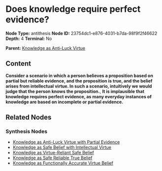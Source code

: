 # Does knowledge require perfect evidence?

**Node Type:** antithesis
**Node ID:** 23754dc1-e876-4031-b7da-98f9f2f46622
**Depth:** 4
**Terminal:** No

**Parent:** [Knowledge as Anti-Luck Virtue](knowledge-as-anti-luck-virtue-synthesis-8c5febdb-e458-44c6-9df7-d869ecae75c9.md)

## Content

**Consider a scenario in which a person believes a proposition based on partial but reliable evidence, and the proposition is true, and the belief arises from intellectual virtue. In such a scenario, intuitively we would judge that the person knows the proposition.**, **It is implausible that knowledge requires perfect evidence, as many everyday instances of knowledge are based on incomplete or partial evidence.**

## Related Nodes

### Synthesis Nodes

- [Knowledge as Anti-Luck Virtue with Partial Evidence](knowledge-as-anti-luck-virtue-with-partial-evidence-synthesis-c6fd92c0-afec-4816-999e-e8efcf2dc5e5.md)
- [Knowledge as Safe Belief with Intellectual Virtue](knowledge-as-safe-belief-with-intellectual-virtue-synthesis-d08be099-4260-44fa-968f-b2264c6fbd7f.md)
- [Knowledge as Virtue-Reliant Safe Belief](knowledge-as-virtue-reliant-safe-belief-synthesis-199b8589-c69d-41e7-a061-e634a2481f94.md)
- [Knowledge as Safe Reliable True Belief](knowledge-as-safe-reliable-true-belief-synthesis-f8468611-8fb5-4ddd-ad4d-3bcc693f4a40.md)
- [Knowledge as Functionally Accurate Virtue Belief](knowledge-as-functionally-accurate-virtue-belief-synthesis-45e9bc9c-0798-4b4f-a3d1-a350b3b12a01.md)
